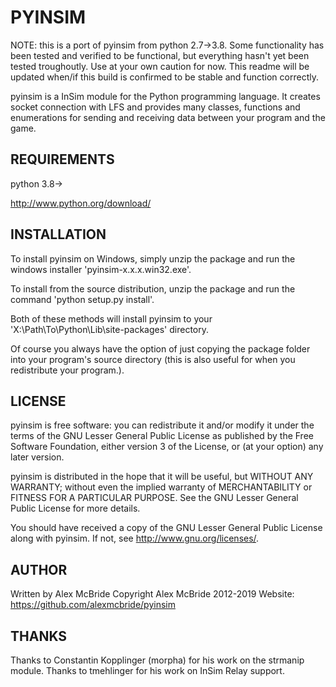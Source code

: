 # PYINSIM

NOTE: this is a port of pyinsim from python 2.7->3.8. Some functionality has been tested and verified to be functional, but everything hasn't yet been tested troughoutly. Use at your own caution for now. This readme will be updated when/if this build is confirmed to be stable and function correctly.


pyinsim is a InSim module for the Python programming language. It creates 
socket connection with LFS and provides many classes, functions and 
enumerations for sending and receiving data between your program and the game.

## REQUIREMENTS

python 3.8->

http://www.python.org/download/

## INSTALLATION

To install pyinsim on Windows, simply unzip the package and run the windows
installer 'pyinsim-x.x.x.win32.exe'. 

To install from the source distribution, unzip the package and run the command 
'python setup.py install'. 

Both of these methods will install pyinsim to your 
'X:\Path\To\Python\Lib\site-packages' directory. 

Of course you always have the option of just copying the package folder into 
your program's source directory (this is also useful for when you redistribute
your program.).

## LICENSE

pyinsim is free software: you can redistribute it and/or modify it under the 
terms of the GNU Lesser General Public License as published by the Free 
Software Foundation, either version 3 of the License, or (at your option) any 
later version.

pyinsim is distributed in the hope that it will be useful, but WITHOUT ANY 
WARRANTY; without even the implied warranty of MERCHANTABILITY or FITNESS FOR 
A PARTICULAR PURPOSE.  See the GNU Lesser General Public License for more 
details.

You should have received a copy of the GNU Lesser General Public License along 
with pyinsim. If not, see <http://www.gnu.org/licenses/>.

## AUTHOR

Written by Alex McBride
Copyright Alex McBride 2012-2019
Website: https://github.com/alexmcbride/pyinsim

## THANKS

Thanks to Constantin Kopplinger (morpha) for his work on the strmanip module.
Thanks to tmehlinger for his work on InSim Relay support.

